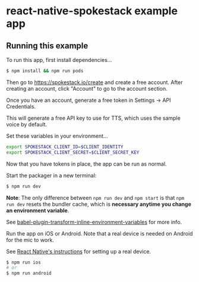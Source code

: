 # react-native-spokestack example app

## Running this example

To run this app, first install dependencies...

```sh
$ npm install && npm run pods
```

Then go to https://spokestack.io/create and create a free account.
After creating an account, click "Account" to go to the account section.

Once you have an account, generate a free token in Settings -> API Credentials.

This will generate a free API key to use for TTS, which uses the sample voice by default.

Set these variables in your environment...

```sh
export SPOKESTACK_CLIENT_ID=$CLIENT_IDENTITY
export SPOKESTACK_CLIENT_SECRET=$CLIENT_SECRET_KEY
```

Now that you have tokens in place, the app can be run as normal.

Start the packager in a new terminal:

```sh
$ npm run dev
```

**Note**: The only difference between `npm run dev` and `npm start` is that `npm run dev` resets the bundler cache, which is **necessary anytime you change an environment variable**.

See [babel-plugin-transform-inline-environment-variables](https://babeljs.io/docs/en/babel-plugin-transform-inline-environment-variables/) for more info.

Run the app on iOS or Android. Note that a real device is needed on Android for the mic to work.

See [React Native's instructions](https://reactnative.dev/docs/running-on-device) for setting up a real device.

```sh
$ npm run ios
# or
$ npm run android
```

